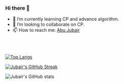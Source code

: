 ### Hi there 👋



- 🌱 I’m currently learning CP and advance algorithm.
- 👯 I’m looking to collaborate on CP.
- 📫 How to reach me: <a href="https://www.facebook.com/abu.jubair.07/"> Abu Jubair </a>

<br>
<br>

[![Top Langs](https://github-readme-stats.vercel.app/api/top-langs/?username=AbuJubair7&layout=compact&bg_color=151515&text_color=ffffff&card_width=445&title_color=fff)](https://github.com/anuraghazra/github-readme-stats)

[![Jubair's GitHub Streak](https://github-readme-streak-stats.herokuapp.com/?user=AbuJubair7&theme=blood&fire=DD7F1C&background=151515&dates=9f9f9f&border=DD2727)](https://git.io/streak-stats)

![Jubair's GitHub stats](https://github-readme-stats.vercel.app/api/?username=AbuJubair7&show_icons=true&title_color=fff&icon_color=79ff97&text_color=9f9f9f&bg_color=151515)

